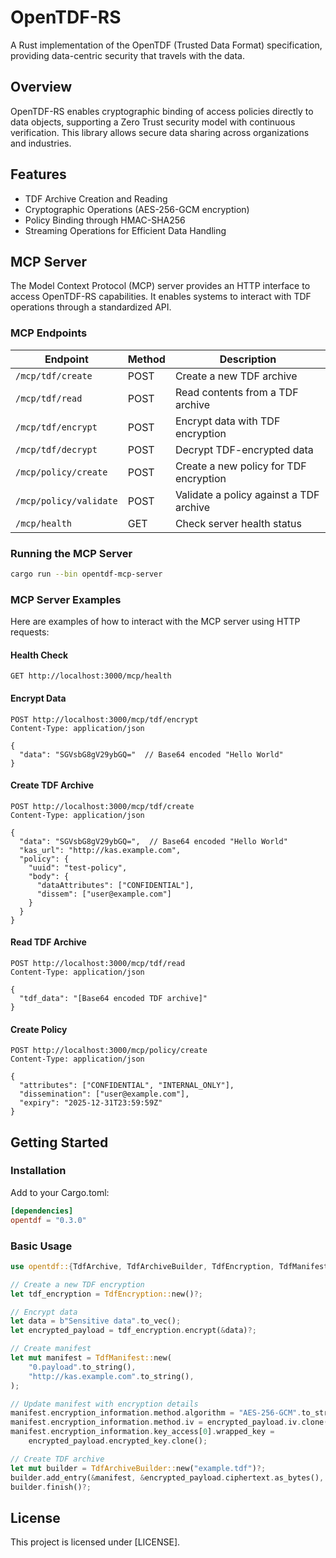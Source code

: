 # OpenTDF-RS

A Rust implementation of the OpenTDF (Trusted Data Format) specification, providing data-centric security that travels with the data.

## Overview

OpenTDF-RS enables cryptographic binding of access policies directly to data objects, supporting a Zero Trust security model with continuous verification. This library allows secure data sharing across organizations and industries.

## Features

- TDF Archive Creation and Reading
- Cryptographic Operations (AES-256-GCM encryption)
- Policy Binding through HMAC-SHA256
- Streaming Operations for Efficient Data Handling

## MCP Server

The Model Context Protocol (MCP) server provides an HTTP interface to access OpenTDF-RS capabilities. It enables systems to interact with TDF operations through a standardized API.

### MCP Endpoints

| Endpoint                   | Method | Description                                |
|----------------------------|--------|--------------------------------------------|
| `/mcp/tdf/create`          | POST   | Create a new TDF archive                   |
| `/mcp/tdf/read`            | POST   | Read contents from a TDF archive           |
| `/mcp/tdf/encrypt`         | POST   | Encrypt data with TDF encryption           |
| `/mcp/tdf/decrypt`         | POST   | Decrypt TDF-encrypted data                 |
| `/mcp/policy/create`       | POST   | Create a new policy for TDF encryption     |
| `/mcp/policy/validate`     | POST   | Validate a policy against a TDF archive    |
| `/mcp/health`              | GET    | Check server health status                 |

### Running the MCP Server

```bash
cargo run --bin opentdf-mcp-server
```

### MCP Server Examples

Here are examples of how to interact with the MCP server using HTTP requests:

#### Health Check
```
GET http://localhost:3000/mcp/health
```

#### Encrypt Data
```
POST http://localhost:3000/mcp/tdf/encrypt
Content-Type: application/json

{
  "data": "SGVsbG8gV29ybGQ="  // Base64 encoded "Hello World"
}
```

#### Create TDF Archive
```
POST http://localhost:3000/mcp/tdf/create
Content-Type: application/json

{
  "data": "SGVsbG8gV29ybGQ=",  // Base64 encoded "Hello World"
  "kas_url": "http://kas.example.com",
  "policy": {
    "uuid": "test-policy",
    "body": {
      "dataAttributes": ["CONFIDENTIAL"],
      "dissem": ["user@example.com"]
    }
  }
}
```

#### Read TDF Archive
```
POST http://localhost:3000/mcp/tdf/read
Content-Type: application/json

{
  "tdf_data": "[Base64 encoded TDF archive]"
}
```

#### Create Policy
```
POST http://localhost:3000/mcp/policy/create
Content-Type: application/json

{
  "attributes": ["CONFIDENTIAL", "INTERNAL_ONLY"],
  "dissemination": ["user@example.com"],
  "expiry": "2025-12-31T23:59:59Z"
}
```

## Getting Started

### Installation

Add to your Cargo.toml:

```toml
[dependencies]
opentdf = "0.3.0"
```

### Basic Usage

```rust
use opentdf::{TdfArchive, TdfArchiveBuilder, TdfEncryption, TdfManifest};

// Create a new TDF encryption
let tdf_encryption = TdfEncryption::new()?;

// Encrypt data
let data = b"Sensitive data".to_vec();
let encrypted_payload = tdf_encryption.encrypt(&data)?;

// Create manifest
let mut manifest = TdfManifest::new(
    "0.payload".to_string(),
    "http://kas.example.com".to_string(),
);

// Update manifest with encryption details
manifest.encryption_information.method.algorithm = "AES-256-GCM".to_string();
manifest.encryption_information.method.iv = encrypted_payload.iv.clone();
manifest.encryption_information.key_access[0].wrapped_key = 
    encrypted_payload.encrypted_key.clone();

// Create TDF archive
let mut builder = TdfArchiveBuilder::new("example.tdf")?;
builder.add_entry(&manifest, &encrypted_payload.ciphertext.as_bytes(), 0)?;
builder.finish()?;
```

## License

This project is licensed under [LICENSE].